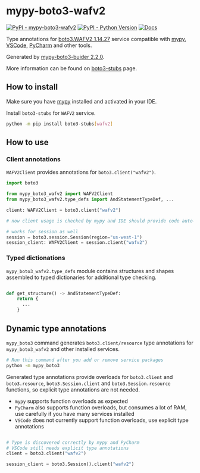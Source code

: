 # mypy-boto3-wafv2

[![PyPI - mypy-boto3-wafv2](https://img.shields.io/pypi/v/mypy-boto3-wafv2.svg?color=blue)](https://pypi.org/project/mypy-boto3-wafv2)
[![PyPI - Python Version](https://img.shields.io/pypi/pyversions/mypy-boto3-wafv2.svg?color=blue)](https://pypi.org/project/mypy-boto3-wafv2)
[![Docs](https://img.shields.io/readthedocs/mypy-boto3-builder.svg?color=blue)](https://mypy-boto3-builder.readthedocs.io/)

Type annotations for
[boto3.WAFV2 1.14.27](https://boto3.amazonaws.com/v1/documentation/api/1.14.27/reference/services/wafv2.html#WAFV2) service
compatible with [mypy](https://github.com/python/mypy), [VSCode](https://code.visualstudio.com/),
[PyCharm](https://www.jetbrains.com/pycharm/) and other tools.

Generated by [mypy-boto3-buider 2.2.0](https://github.com/vemel/mypy_boto3_builder).

More information can be found on [boto3-stubs](https://pypi.org/project/boto3-stubs/) page.

## How to install

Make sure you have [mypy](https://github.com/python/mypy) installed and activated in your IDE.

Install `boto3-stubs` for `WAFV2` service.

```bash
python -m pip install boto3-stubs[wafv2]
```

## How to use

### Client annotations

`WAFV2Client` provides annotations for `boto3.client("wafv2")`.

```python
import boto3

from mypy_boto3_wafv2 import WAFV2Client
from mypy_boto3_wafv2.type_defs import AndStatementTypeDef, ...

client: WAFV2Client = boto3.client("wafv2")

# now client usage is checked by mypy and IDE should provide code auto-complete

# works for session as well
session = boto3.session.Session(region="us-west-1")
session_client: WAFV2Client = session.client("wafv2")
```








### Typed dictionations

`mypy_boto3_wafv2.type_defs` module contains structures and shapes assembled
to typed dictionaries for additional type checking.

```python

def get_structure() -> AndStatementTypeDef:
    return {
      ...
    }
```


## Dynamic type annotations

`mypy_boto3` command generates `boto3.client/resource` type annotations for
`mypy_boto3_wafv2` and other installed services.

```bash
# Run this command after you add or remove service packages
python -m mypy_boto3
```

Generated type annotations provide overloads for `boto3.client` and `boto3.resource`,
`boto3.Session.client` and `boto3.Session.resource` functions,
so explicit type annotations are not needed.

- `mypy` supports function overloads as expected
- `PyCharm` also supports function overloads, but consumes a lot of RAM, use carefully if you have many services installed
- `VSCode` does not currently support function overloads, use explicit type annotations

```python

# Type is discovered correctly by mypy and PyCharm
# VSCode still needs explicit type annotations
client = boto3.client("wafv2")

session_client = boto3.Session().client("wafv2")
```
